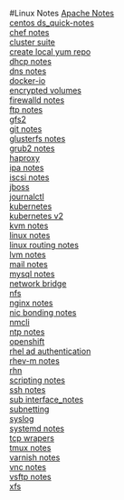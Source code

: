 #Linux Notes
[Apache Notes](apache_notes.md)<br />
[centos ds_quick-notes](centos_ds_quick-notes.md)<br />
[chef notes](chef_notes.md)<br />
[cluster suite](cluster_suite.md)<br />
[create local yum repo](create_local_yum_repo.md)<br />
[dhcp notes](dhcp_notes.md)<br />
[dns notes](dns_notes.md)<br />
[docker-io](docker-io.md)<br />
[encrypted volumes](encrypted_volumes.md)<br />
[firewalld notes](firewalld_notes.md)<br />
[ftp notes](ftp_notes.md)<br />
[gfs2](gfs2.md)<br />
[git notes](git_notes.md)<br />
[glusterfs notes](glusterfs_notes.md)<br />
[grub2 notes](grub2_notes.md)<br />
[haproxy](haproxy.md)<br />
[ipa notes](ipa_notes.md)<br />
[iscsi notes](iscsi_notes.md)<br />
[jboss](jboss.md)<br />
[journalctl](journalctl.md)<br />
[kubernetes](kubernetes.md)<br />
[kubernetes v2](kubernetes_v2.md)<br />
[kvm notes](kvm_notes.md)<br />
[linux notes](linux_notes.md)<br />
[linux routing notes](linux_routing_notes.md)<br />
[lvm notes](lvm_notes.md)<br />
[mail notes](mail_notes.md)<br />
[mysql notes](mysql_notes.md)<br />
[network bridge](network_bridge.md)<br />
[nfs](nfs.md)<br />
[nginx notes](nginx_notes.md)<br />
[nic bonding notes](nic_bonding_notes.md)<br />
[nmcli](nmcli.md)<br />
[ntp notes](ntp_notes.md)<br />
[openshift](openshift.md)<br />
[rhel ad authentication](rhel_ad_authentication.md)<br />
[rhev-m notes](rhev-m_notes.md)<br />
[rhn](rhn.md)<br />
[scripting notes](scripting_notes.md)<br />
[ssh notes](ssh_notes.md)<br />
[sub interface_notes](sub_interface_notes.md)<br />
[subnetting](subnetting.md)<br />
[syslog](syslog.md)<br />
[systemd notes](systemd_notes.md)<br />
[tcp wrapers](tcp_wrapers.md)<br />
[tmux notes](tmux_notes.md)<br />
[varnish notes](varnish_notes.md)<br />
[vnc notes](vnc_notes.md)<br />
[vsftp notes](vsftp_notes.md)<br />
[xfs](xfs.md)<br />
